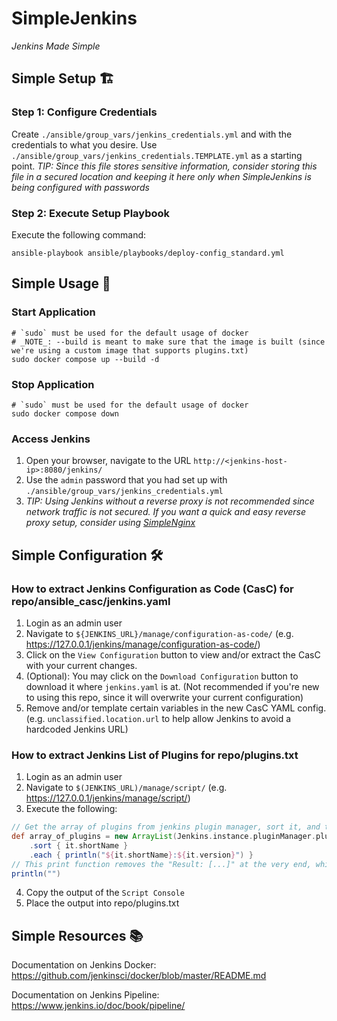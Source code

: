 # SimpleJenkins 
_Jenkins Made Simple_

## Simple Setup 🏗️

### Step 1: Configure Credentials
Create `./ansible/group_vars/jenkins_credentials.yml` and with the credentials to what you desire.
Use `./ansible/group_vars/jenkins_credentials.TEMPLATE.yml` as a starting point.
_TIP: Since this file stores sensitive information, consider storing this file in a secured location and keeping it here only when SimpleJenkins is being configured with passwords_

### Step 2: Execute Setup Playbook
Execute the following command:
``` SHELL
ansible-playbook ansible/playbooks/deploy-config_standard.yml
```

## Simple Usage 🚀

### Start Application
``` SHELL
# `sudo` must be used for the default usage of docker 
# _NOTE_: --build is meant to make sure that the image is built (since we're using a custom image that supports plugins.txt)
sudo docker compose up --build -d
```

### Stop Application
``` SHELL
# `sudo` must be used for the default usage of docker 
sudo docker compose down
```

### Access Jenkins
1. Open your browser, navigate to the URL `http://<jenkins-host-ip>:8080/jenkins/`
2. Use the `admin` password that you had set up with `./ansible/group_vars/jenkins_credentials.yml` 
3. _TIP: Using Jenkins without a reverse proxy is not recommended since network traffic is not secured. If you want a quick and easy reverse proxy setup, consider using [SimpleNginx](https://github.com/thehenrylam/SimpleNginx)_ 

## Simple Configuration 🛠️

### How to extract Jenkins Configuration as Code (CasC) for repo/ansible_casc/jenkins.yaml

1. Login as an admin user
2. Navigate to `${JENKINS_URL}/manage/configuration-as-code/` (e.g. https://127.0.0.1/jenkins/manage/configuration-as-code/)
3. Click on the `View Configuration` button to view and/or extract the CasC with your current changes. 
4. (Optional): You may click on the `Download Configuration` button to download it where `jenkins.yaml` is at. (Not recommended if you're new to using this repo, since it will overwrite your current configuration)
5. Remove and/or template certain variables in the new CasC YAML config. (e.g. `unclassified.location.url` to help allow Jenkins to avoid a hardcoded Jenkins URL)

### How to extract Jenkins List of Plugins for repo/plugins.txt

1. Login as an admin user
2. Navigate to `$(JENKINS_URL)/manage/script/` (e.g. https://127.0.0.1/jenkins/manage/script/)
3. Execute the following: 
``` groovy
// Get the array of plugins from jenkins plugin manager, sort it, and then print out each plugin with its corresponding name and verion
def array_of_plugins = new ArrayList(Jenkins.instance.pluginManager.plugins)
    .sort { it.shortName }
    .each { println("${it.shortName}:${it.version}") }
// This print function removes the "Result: [...]" at the very end, which is undesirable when wanting an output that ou can readily copy-paste to plugins.txt
println("")
``` 
4. Copy the output of the `Script Console` 
5. Place the output into repo/plugins.txt

## Simple Resources 📚

Documentation on Jenkins Docker:
https://github.com/jenkinsci/docker/blob/master/README.md

Documentation on Jenkins Pipeline:
https://www.jenkins.io/doc/book/pipeline/



